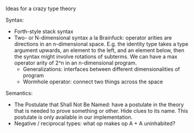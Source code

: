 Ideas for a crazy type theory

Syntax:
 * Forth-style stack syntax
 * Two- or N-dimensional syntax a la Brainfuck: operator arities are
   directions in an n-dimensional space. E.g. the identity type takes
   a type argument upwards, an element to the left, and an element
   below, then the syntax might involve rotations of subterms. We can
   have a max operator arity of 2^n in an n-dimensional program.
   * Generalizations: interfaces between different dimensionalities of
     program
   * Wormhole operator: connect two things across the space
   
Semantics:
 * The Postulate that Shall Not Be Named: have a postulate in the
   theory that is needed to prove something or other. Hide clues to
   its name. This postulate is only available in our implementation.
 * Negative / reciprocal types: what op makes op A + A uninhabited?
